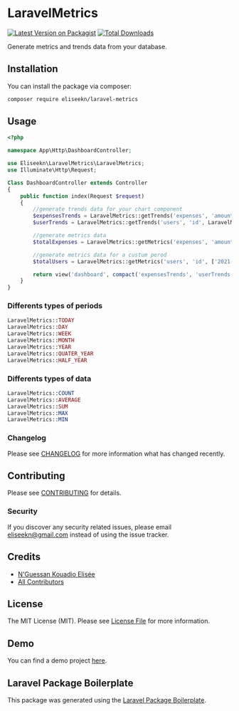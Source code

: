 # LaravelMetrics

[![Latest Version on Packagist](https://img.shields.io/packagist/v/eliseekn/laravel-metrics.svg?style=flat-square)](https://packagist.org/packages/eliseekn/laravel-metrics)
[![Total Downloads](https://img.shields.io/packagist/dt/eliseekn/laravel-metrics.svg?style=flat-square)](https://packagist.org/packages/eliseekn/laravel-metrics)

Generate metrics and trends data from your database.

## Installation

You can install the package via composer:

```bash
composer require eliseekn/laravel-metrics
```

## Usage

```php
<?php

namespace App\Http\DashboardController;

use Eliseekn\LaravelMetrics\LaravelMetrics;
use Illuminate\Http\Request;

Class DashboardController extends Controller
{
    public function index(Request $request)
    {
        //generate trends data for your chart component
        $expensesTrends = LaravelMetrics::getTrends('expenses', 'amount', LaravelMetrics::YEAR, LaravelMetrics::SUM);
        $userTrends = LaravelMetrics::getTrends('users', 'id', LaravelMetrics::QUATER_YEAR, LaravelMetrics::COUNT);

        //generate metrics data
        $totalExpenses = LaravelMetrics::getMetrics('expenses', 'amount', LaravelMetrics::QUATER_YEAR, LaravelMetrics::SUM);

        //generate metrics data for a custum perod
        $totalUsers = LaravelMetrics::getMetrics('users', 'id', ['2021-01-01', '2021-12-31'], LaravelMetrics::MAX);

        return view('dashboard', compact('expensesTrends', 'userTrends', 'totalExpenses', 'totalUsers'));
    }
}
```

### Differents types of periods
```php
LaravelMetrics::TODAY
LaravelMetrics::DAY
LaravelMetrics::WEEK
LaravelMetrics::MONTH
LaravelMetrics::YEAR
LaravelMetrics::QUATER_YEAR
LaravelMetrics::HALF_YEAR
```

### Differents types of data
```php
LaravelMetrics::COUNT
LaravelMetrics::AVERAGE
LaravelMetrics::SUM
LaravelMetrics::MAX
LaravelMetrics::MIN
```

### Changelog

Please see [CHANGELOG](CHANGELOG.md) for more information what has changed recently.

## Contributing

Please see [CONTRIBUTING](CONTRIBUTING.md) for details.

### Security

If you discover any security related issues, please email eliseekn@gmail.com instead of using the issue tracker.

## Credits

-   [N'Guessan Kouadio Elisée](https://github.com/eliseekn)
-   [All Contributors](../../contributors)

## License

The MIT License (MIT). Please see [License File](LICENSE.md) for more information.

## Demo

You can find a demo project [here](https://github.com/eliseekn/laravel-metrics-demo).

## Laravel Package Boilerplate

This package was generated using the [Laravel Package Boilerplate](https://laravelpackageboilerplate.com).
